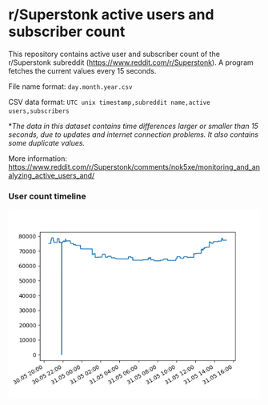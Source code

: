 # r/Superstonk active users and subscriber count

This repository contains active user and subscriber count of the r/Superstonk subreddit (https://www.reddit.com/r/Superstonk). A program fetches the current values every 15 seconds.

File name format: `day.month.year.csv`

CSV data format: `UTC unix timestamp,subreddit name,active users,subscribers`

**The data in this dataset contains time differences larger or smaller than 15 seconds, due to updates and internet connection problems. It also contains some duplicate values.*

More information: https://www.reddit.com/r/Superstonk/comments/nok5xe/monitoring_and_analyzing_active_users_and/

### User count timeline
![r/superstonk user count timeline](https://github.com/SchraderH/superstonk-active-users/blob/master/users_superstonk.png "User count over time on r/Superstonk")
